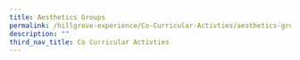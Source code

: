 ```yaml
---
title: Aesthetics Groups
permalink: /hillgrove-experience/Co-Curricular-Activties/aesthetics-groups/
description: ""
third_nav_title: Co Curricular Activties
---
```

